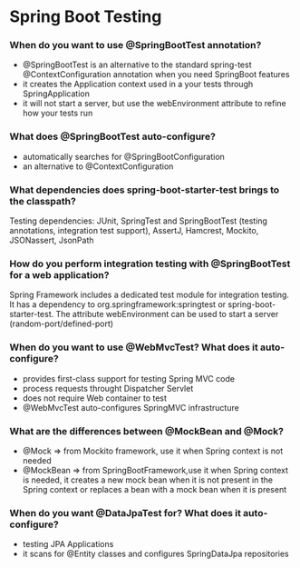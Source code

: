 # Spring Boot Testing #

### When do you want to use @SpringBootTest annotation? ###

- @SpringBootTest is an alternative to the standard spring-test @ContextConfiguration annotation when you need SpringBoot features
- it creates the Application context used in a your tests through SpringApplication
- it will not start a server, but use the webEnvironment attribute to refine how your tests run

### What does @SpringBootTest auto-configure? ###

- automatically searches for @SpringBootConfiguration
- an alternative to @ContextConfiguration

### What dependencies does spring-boot-starter-test brings to the classpath? ###

Testing dependencies: JUnit, SpringTest and SpringBootTest (testing annotations, integration test support), AssertJ, Hamcrest, Mockito, JSONassert, JsonPath

### How do you perform integration testing with @SpringBootTest for a web application? ###
 
 Spring Framework includes a dedicated test module for integration testing. It has a dependency to org.springframework:springtest or spring-boot-starter-test. The attribute webEnvironment can be used to start a server (random-port/defined-port)
 
### When do you want to use @WebMvcTest? What does it auto-configure? ###

- provides first-class support for testing Spring MVC code
- process requests throught Dispatcher Servlet
- does not require Web container to test
- @WebMvcTest auto-configures SpringMVC infrastructure

### What are the differences between @MockBean and @Mock? ###

- @Mock => from Mockito framework, use it when Spring context is not needed
- @MockBean => from SpringBootFramework,use it when Spring context is needed, it creates a new mock bean when it is not present in the Spring context or replaces a bean with a mock bean when it is present

### When do you want @DataJpaTest for? What does it auto-configure? ###

- testing JPA Applications
- it scans for @Entity classes and configures SpringDataJpa repositories 